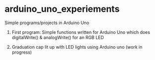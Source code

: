 # arduino_uno_experiements
Simple programs/projects in Arduino Uno

1) First program: Simple functions written for Arduino Uno which does digitalWrite() & analogWrite() for an RGB LED

2) Graduation cap lit up with LED lights using Arduino uno (work in progress)
